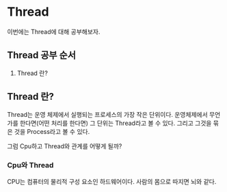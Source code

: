# Thread

이번에는 Thread에 대해 공부해보자.

## Thread 공부 순서
1. Thread 란?

## Thread 란?
Thread는 운영 체제에서 실행되는 프로세스의 가장 작은 단위이다.
운영체제에서 무언가를 한다면(어떤 처리를 한다면) 그 단위는 Thread라고 볼 수 있다.
그리고 그것을 묶은 것을 Process라고 볼 수 있다.

그럼 Cpu하고 Thread와 관계를 어떻게 될까?
### Cpu와 Thread
CPU는 컴퓨터의 물리적 구성 요소인 하드웨어이다.
사람의 몸으로 따지면 뇌와 같다.

